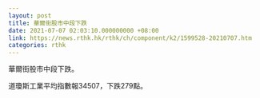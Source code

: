 ```yaml
---
layout: post
title: 華爾街股市中段下跌
date: 2021-07-07 02:03:10.000000000 +08:00
link: https://news.rthk.hk/rthk/ch/component/k2/1599528-20210707.htm
categories: rthk
---
```


華爾街股市中段下跌。

道瓊斯工業平均指數報34507，下跌279點。
